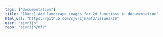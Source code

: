 ```yaml
---
tags: ["documentation"]
title: "[Docs] Add landscape images for 2d functions in documentation"
html_url: "https://github.com/sjvrijn/mf2/issues/20"
user: "sjvrijn"
repo: "sjvrijn/mf2"
---
```


